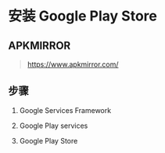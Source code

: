# 安装 Google Play Store

## APKMIRROR

><https://www.apkmirror.com/>

## 步骤

1. Google Services Framework

2. Google Play services

3. Google Play Store
